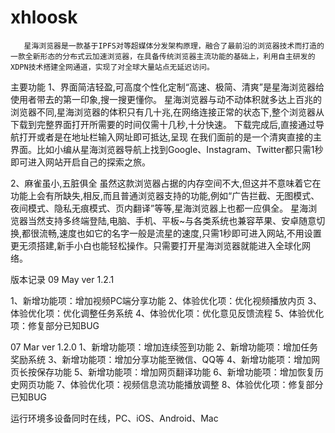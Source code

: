 # xhloosk


       星海浏览器是一款基于IPFS对等超媒体分发架构原理，融合了最前沿的浏览器技术而打造的一款全新形态的分布式云加速浏览器，在具备传统浏览器主流功能的基础上，利用自主研发的XDPN技术搭建全网通道，实现了对全球大量站点无延迟访问。

主要功能
1、界面简洁轻盈,可高度个性化定制“高速、极简、清爽”是星海浏览器给使用者带去的第一印象,搜一搜更懂你。
星海浏览器与动不动体积就多达上百兆的浏览器不同,星海浏览器的体积只有几十兆,在网络连接正常的状态下,整个浏览器从下载到完整界面打开所需要的时间仅需十几秒,十分快速。
下载完成后,直接通过导航打开或者是在地址栏输入网址即可抵达,呈现 在我们面前的是一个清爽直接的主界面。比如小编从星海浏览器导航上找到Google、Instagram、Twitter都只需1秒即可进入网站开启自己的探索之旅。

2、麻雀虽小,五脏俱全
虽然这款浏览器占据的内存空间不大,但这并不意味着它在功能上会有所缺失,相反,而且普通浏览器支持的功能,例如“广告拦截、无图模式、夜间模式、隐私无痕模式、页内翻译”等等,星海浏览器上也都一应俱全。
星海浏览器当然支持多终端登陆,电脑、手机、平板~与各类系统也兼容苹果、安卓随意切换,都很流畅,速度也如它的名字一般是流星的速度,只需1秒即可进入网站,不用设置更无须搭建,新手小白也能轻松操作。只需要打开星海浏览器就能进入全球化网络。

版本记录
09 May ver 1.2.1

1、新增功能项：增加视频PC端分享功能
2、体验优化项：优化视频播放内页
3、体验优化项：优化调整任务系统
4、体验优化项：优化意见反馈流程
5、体验优化项：修复部分已知BUG

07 Mar ver 1.2.0
1、新增功能项：增加连续签到功能
2、新增功能项：增加任务奖励系统
3、新增功能项：增加分享功能至微信、QQ等
4、新增功能项：增加网页长按保存功能
5、新增功能项：增加网页翻译功能
6、新增功能项：增加恢复历史网页功能
7、体验优化项：视频信息流功能播放调整
8、体验优化项：修复部分已知BUG



运行环境多设备同时在线，PC、iOS、Android、Mac

